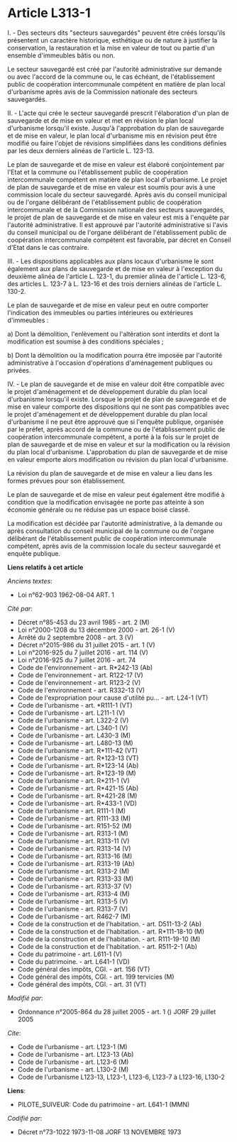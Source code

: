 # Article L313-1

I. - Des secteurs dits "secteurs sauvegardés" peuvent être créés lorsqu'ils présentent un caractère historique, esthétique ou
de nature à justifier la conservation, la restauration et la mise en valeur de tout ou partie d'un ensemble d'immeubles bâtis
ou non.

Le secteur sauvegardé est créé par l'autorité administrative sur demande ou avec l'accord de la commune ou, le cas échéant,
de l'établissement public de coopération intercommunale compétent en matière de plan local d'urbanisme après avis de la
Commission nationale des secteurs sauvegardés.

II. - L'acte qui crée le secteur sauvegardé prescrit l'élaboration d'un plan de sauvegarde et de mise en valeur et met en
révision le plan local d'urbanisme lorsqu'il existe. Jusqu'à l'approbation du plan de sauvegarde et de mise en valeur, le
plan local d'urbanisme mis en révision peut être modifié ou faire l'objet de révisions simplifiées dans les conditions
définies par les deux derniers alinéas de l'article L. 123-13.

Le plan de sauvegarde et de mise en valeur est élaboré conjointement par l'Etat et la commune ou l'établissement public de
coopération intercommunale compétent en matière de plan local d'urbanisme. Le projet de plan de sauvegarde et de mise en
valeur est soumis pour avis à une commission locale du secteur sauvegardé. Après avis du conseil municipal ou de l'organe
délibérant de l'établissement public de coopération intercommunale et de la Commission nationale des secteurs sauvegardés, le
projet de plan de sauvegarde et de mise en valeur est mis à l'enquête par l'autorité administrative. Il est approuvé par
l'autorité administrative si l'avis du conseil municipal ou de l'organe délibérant de l'établissement public de coopération
intercommunale compétent est favorable, par décret en Conseil d'Etat dans le cas contraire.

III. - Les dispositions applicables aux plans locaux d'urbanisme le sont également aux plans de sauvegarde et de mise en
valeur à l'exception du deuxième alinéa de l'article L. 123-1, du premier alinéa de l'article L. 123-6, des articles L. 123-7
à L. 123-16 et des trois derniers alinéas de l'article L. 130-2.

Le plan de sauvegarde et de mise en valeur peut en outre comporter l'indication des immeubles ou parties intérieures ou
extérieures d'immeubles :

a) Dont la démolition, l'enlèvement ou l'altération sont interdits et dont la modification est soumise à des conditions
spéciales ;

b) Dont la démolition ou la modification pourra être imposée par l'autorité administrative à l'occasion d'opérations
d'aménagement publiques ou privées.

IV. - Le plan de sauvegarde et de mise en valeur doit être compatible avec le projet d'aménagement et de développement
durable du plan local d'urbanisme lorsqu'il existe. Lorsque le projet de plan de sauvegarde et de mise en valeur comporte des
dispositions qui ne sont pas compatibles avec le projet d'aménagement et de développement durable du plan local d'urbanisme
il ne peut être approuvé que si l'enquête publique, organisée par le préfet, après accord de la commune ou de l'établissement
public de coopération intercommunale compétent, a porté à la fois sur le projet de plan de sauvegarde et de mise en valeur et
sur la modification ou la révision du plan local d'urbanisme. L'approbation du plan de sauvegarde et de mise en valeur
emporte alors modification ou révision du plan local d'urbanisme.

La révision du plan de sauvegarde et de mise en valeur a lieu dans les formes prévues pour son établissement.

Le plan de sauvegarde et de mise en valeur peut également être modifié à condition que la modification envisagée ne porte pas
atteinte à son économie générale ou ne réduise pas un espace boisé classé.

La modification est décidée par l'autorité administrative, à la demande ou après consultation du conseil municipal de la
commune ou de l'organe délibérant de l'établissement public de coopération intercommunale compétent, après avis de la
commission locale du secteur sauvegardé et enquête publique.

**Liens relatifs à cet article**

_Anciens textes_:

  - Loi n°62-903 1962-08-04 ART. 1

_Cité par_:

  - Décret n°85-453 du 23 avril 1985 - art. 2 (M)
  - Loi n°2000-1208 du 13 décembre 2000 - art. 26-1 (V)
  - Arrêté du 2 septembre 2008 - art. 3 (V)
  - Décret n°2015-986 du 31 juillet 2015 - art. 1 (V)
  - Loi n°2016-925 du 7 juillet 2016 - art. 114 (V)
  - Loi n°2016-925 du 7 juillet 2016 - art. 74
  - Code de l'environnement - art. R*242-13 (Ab)
  - Code de l'environnement - art. R122-17 (V)
  - Code de l'environnement - art. R123-2 (V)
  - Code de l'environnement - art. R332-13 (V)
  - Code de l'expropriation pour cause d'utilité pu... - art. L24-1 (VT)
  - Code de l'urbanisme - art. *R111-1 (VT)
  - Code de l'urbanisme - art. L211-1 (V)
  - Code de l'urbanisme - art. L322-2 (V)
  - Code de l'urbanisme - art. L340-1 (V)
  - Code de l'urbanisme - art. L430-3 (M)
  - Code de l'urbanisme - art. L480-13 (M)
  - Code de l'urbanisme - art. R*111-42 (VT)
  - Code de l'urbanisme - art. R*123-13 (VT)
  - Code de l'urbanisme - art. R*123-14 (Ab)
  - Code de l'urbanisme - art. R*123-19 (M)
  - Code de l'urbanisme - art. R*211-1 (V)
  - Code de l'urbanisme - art. R*421-15 (Ab)
  - Code de l'urbanisme - art. R*421-28 (M)
  - Code de l'urbanisme - art. R*433-1 (VD)
  - Code de l'urbanisme - art. R111-1 (M)
  - Code de l'urbanisme - art. R111-33 (M)
  - Code de l'urbanisme - art. R151-52 (M)
  - Code de l'urbanisme - art. R313-1 (M)
  - Code de l'urbanisme - art. R313-11 (V)
  - Code de l'urbanisme - art. R313-14 (V)
  - Code de l'urbanisme - art. R313-16 (M)
  - Code de l'urbanisme - art. R313-19 (Ab)
  - Code de l'urbanisme - art. R313-2 (M)
  - Code de l'urbanisme - art. R313-33 (M)
  - Code de l'urbanisme - art. R313-37 (V)
  - Code de l'urbanisme - art. R313-4 (M)
  - Code de l'urbanisme - art. R313-5 (V)
  - Code de l'urbanisme - art. R313-7 (V)
  - Code de l'urbanisme - art. R462-7 (M)
  - Code de la construction et de l'habitation. - art. D511-13-2 (Ab)
  - Code de la construction et de l'habitation. - art. R*111-18-10 (M)
  - Code de la construction et de l'habitation. - art. R111-19-10 (M)
  - Code de la construction et de l'habitation. - art. R511-2-1 (Ab)
  - Code du patrimoine - art. L611-1 (V)
  - Code du patrimoine. - art. L641-1 (VD)
  - Code général des impôts, CGI. - art. 156 (VT)
  - Code général des impôts, CGI. - art. 199 tervicies (M)
  - Code général des impôts, CGI. - art. 31 (VT)

_Modifié par_:

  - Ordonnance n°2005-864 du 28 juillet 2005 - art. 1 () JORF 29 juillet 2005

_Cite_:

  - Code de l'urbanisme - art. L123-1 (M)
  - Code de l'urbanisme - art. L123-13 (Ab)
  - Code de l'urbanisme - art. L123-6 (M)
  - Code de l'urbanisme - art. L130-2 (M)
  - Code de l'urbanisme L123-13, L123-1, L123-6, L123-7 à L123-16, L130-2

**Liens**:

  - PILOTE_SUIVEUR: Code du patrimoine - art. L641-1 (MMN)

_Codifié par_:

  - Décret n°73-1022 1973-11-08 JORF 13 NOVEMBRE 1973
